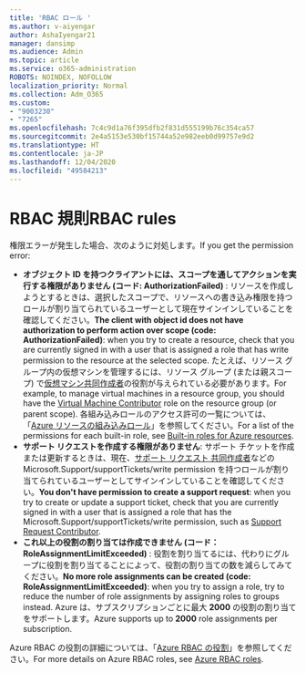 ```yaml
---
title: 'RBAC ロール '
ms.author: v-aiyengar
author: AshaIyengar21
manager: dansimp
ms.audience: Admin
ms.topic: article
ms.service: o365-administration
ROBOTS: NOINDEX, NOFOLLOW
localization_priority: Normal
ms.collection: Adm_O365
ms.custom:
- "9003230"
- "7265"
ms.openlocfilehash: 7c4c9d1a76f395dfb2f831d555199b76c354ca57
ms.sourcegitcommit: 2e4a5153e530bf15744a52e982eeb0d99757e9d2
ms.translationtype: HT
ms.contentlocale: ja-JP
ms.lasthandoff: 12/04/2020
ms.locfileid: "49584213"
---
```

# <a name="rbac-rules"></a><span data-ttu-id="71fc2-102">RBAC 規則</span><span class="sxs-lookup"><span data-stu-id="71fc2-102">RBAC rules</span></span>

<span data-ttu-id="71fc2-103">権限エラーが発生した場合、次のように対処します。</span><span class="sxs-lookup"><span data-stu-id="71fc2-103">If you get the permission error:</span></span> 

- <span data-ttu-id="71fc2-104">**オブジェクト ID を持つクライアントには、スコープを通してアクションを実行する権限がありません (コード: AuthorizationFailed)** : リソースを作成しようとするときは、選択したスコープで、リソースへの書き込み権限を持つロールが割り当てられているユーザーとして現在サインインしていることを確認してください。</span><span class="sxs-lookup"><span data-stu-id="71fc2-104">**The client with object id does not have authorization to perform action over scope (code: AuthorizationFailed)**: when you try to create a resource, check that you are currently signed in with a user that is assigned a role that has write permission to the resource at the selected scope.</span></span> <span data-ttu-id="71fc2-105">たとえば、リソース グループ内の仮想マシンを管理するには、リソース グループ (または親スコープ) で[仮想マシン共同作成者](https://docs.microsoft.com/azure/role-based-access-control/built-in-roles?WT.mc_id=Portal-Microsoft_Azure_Support#virtual-machine-contributor)の役割が与えられている必要があります。</span><span class="sxs-lookup"><span data-stu-id="71fc2-105">For example, to manage virtual machines in a resource group, you should have the [Virtual Machine Contributor](https://docs.microsoft.com/azure/role-based-access-control/built-in-roles?WT.mc_id=Portal-Microsoft_Azure_Support#virtual-machine-contributor) role on the resource group (or parent scope).</span></span> <span data-ttu-id="71fc2-106">各組み込みロールのアクセス許可の一覧については、「[Azure リソースの組み込みロール](https://docs.microsoft.com/azure/role-based-access-control/built-in-roles?WT.mc_id=Portal-Microsoft_Azure_Support)」を参照してください。</span><span class="sxs-lookup"><span data-stu-id="71fc2-106">For a list of the permissions for each built-in role, see [Built-in roles for Azure resources](https://docs.microsoft.com/azure/role-based-access-control/built-in-roles?WT.mc_id=Portal-Microsoft_Azure_Support).</span></span>
- <span data-ttu-id="71fc2-107">**サポート リクエストを作成する権限がありません**: サポート チケットを作成または更新するときは、現在、[サポート リクエスト 共同作成者](https://docs.microsoft.com/azure/role-based-access-control/built-in-roles?WT.mc_id=Portal-Microsoft_Azure_Support#support-request-contributor)などの Microsoft.Support/supportTickets/write permission を持つロールが割り当てられているユーザーとしてサインインしていることを確認してください。</span><span class="sxs-lookup"><span data-stu-id="71fc2-107">**You don't have permission to create a support request**: when you try to create or update a support ticket, check that you are currently signed in with a user that is assigned a role that has the Microsoft.Support/supportTickets/write permission, such as [Support Request Contributor](https://docs.microsoft.com/azure/role-based-access-control/built-in-roles?WT.mc_id=Portal-Microsoft_Azure_Support#support-request-contributor).</span></span>
- <span data-ttu-id="71fc2-108">**これ以上の役割の割り当ては作成できません (コード：RoleAssignmentLimitExceeded)** : 役割を割り当てるには、代わりにグループに役割を割り当てることによって、役割の割り当ての数を減らしてみてください。</span><span class="sxs-lookup"><span data-stu-id="71fc2-108">**No more role assignments can be created (code: RoleAssignmentLimitExceeded)**: when you try to assign a role, try to reduce the number of role assignments by assigning roles to groups instead.</span></span> <span data-ttu-id="71fc2-109">Azure は、サブスクリプションごとに最大 **2000** の役割の割り当てをサポートします。</span><span class="sxs-lookup"><span data-stu-id="71fc2-109">Azure supports up to **2000** role assignments per subscription.</span></span>

<span data-ttu-id="71fc2-110">Azure RBAC の役割の詳細については、「[Azure RBAC の役割](https://docs.microsoft.com/azure/role-based-access-control/role-assignments-portal?WT.mc_id=Portal-Microsoft_Azure_Support)」を参照してください。</span><span class="sxs-lookup"><span data-stu-id="71fc2-110">For more details on Azure RBAC roles, see [Azure RBAC roles](https://docs.microsoft.com/azure/role-based-access-control/role-assignments-portal?WT.mc_id=Portal-Microsoft_Azure_Support).</span></span>
